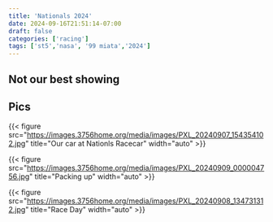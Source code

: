 ```yaml
---
title: 'Nationals 2024'
date: 2024-09-16T21:51:14-07:00
draft: false
categories: ['racing']
tags: ['st5','nasa', '99 miata','2024']
---
```



## Not our best showing 

## Pics

{{< figure src="https://images.3756home.org/media/images/PXL_20240907_154354102.jpg" title="Our car at Nationls Racecar"  width="auto" >}}

{{< figure src="https://images.3756home.org/media/images/PXL_20240909_000004756.jpg" title="Packing up"  width="auto" >}}

{{< figure src="https://images.3756home.org/media/images/PXL_20240908_134731312.jpg" title="Race Day"  width="auto" >}}




